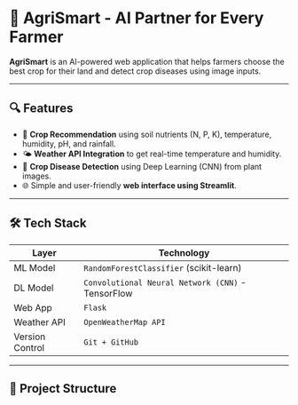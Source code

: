 # 🌱 AgriSmart - AI Partner for Every Farmer

**AgriSmart** is an AI-powered web application that helps farmers choose the best crop for their land and detect crop diseases using image inputs.

---

## 🔍 Features

- 🌾 **Crop Recommendation** using soil nutrients (N, P, K), temperature, humidity, pH, and rainfall.
- 🌤️ **Weather API Integration** to get real-time temperature and humidity.
- 🐛 **Crop Disease Detection** using Deep Learning (CNN) from plant images.
- 🌐 Simple and user-friendly **web interface using Streamlit**.

---

## 🛠️ Tech Stack

| Layer | Technology |
|-------|------------|
| ML Model | `RandomForestClassifier` (scikit-learn) |
| DL Model | `Convolutional Neural Network (CNN)` - TensorFlow |
| Web App | `Flask` |
| Weather API | `OpenWeatherMap API` |
| Version Control | `Git + GitHub` |

---

## 📁 Project Structure

